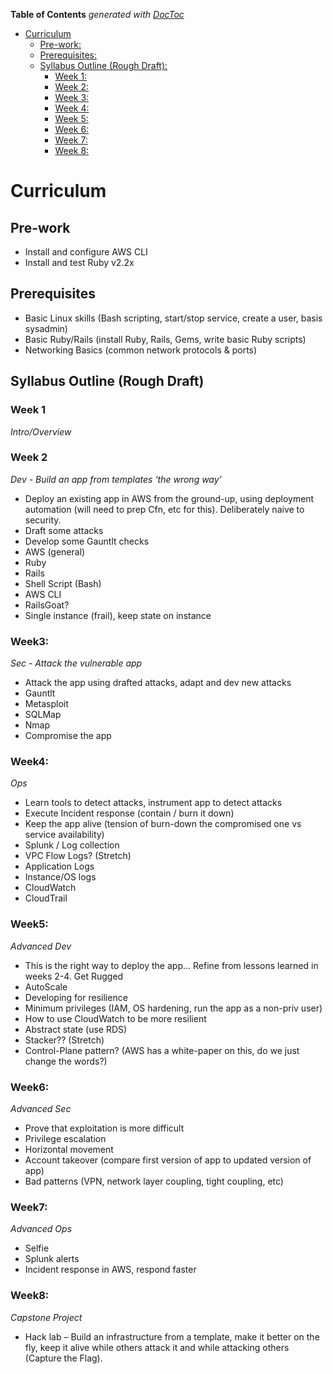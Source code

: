 <!-- START doctoc generated TOC please keep comment here to allow auto update -->
<!-- DON'T EDIT THIS SECTION, INSTEAD RE-RUN doctoc TO UPDATE -->
**Table of Contents**  *generated with [DocToc](https://github.com/thlorenz/doctoc)*

- [Curriculum](#curriculum)
  - [Pre-work:](#pre-work)
  - [Prerequisites:](#prerequisites)
  - [Syllabus Outline (Rough Draft):](#syllabus-outline-rough-draft)
    - [Week 1:](#week-1)
    - [Week 2:](#week-2)
    - [Week 3:](#week3)
    - [Week 4:](#week4)
    - [Week 5:](#week5)
    - [Week 6:](#week6)
    - [Week 7:](#week7)
    - [Week 8:](#week8)

<!-- END doctoc generated TOC please keep comment here to allow auto update -->

# Curriculum

## Pre-work  
- Install and configure AWS CLI
- Install and test Ruby v2.2x  

## Prerequisites  
- Basic Linux skills (Bash scripting, start/stop service, create a user, basis sysadmin)
- Basic Ruby/Rails (install Ruby, Rails, Gems, write basic Ruby scripts)
- Networking Basics (common network protocols & ports)

## Syllabus Outline (Rough Draft)  

### Week 1  
_Intro/Overview_  

### Week 2
_Dev - Build an app from templates ‘the wrong way’_  
  - Deploy an existing app in AWS from the ground-up, using deployment automation (will need to prep Cfn, etc for this). Deliberately naive to security.
  - Draft some attacks
  - Develop some Gauntlt checks
  - AWS (general)
  - Ruby
  - Rails
  - Shell Script (Bash)
  - AWS CLI
  - RailsGoat?
  - Single instance (frail), keep state on instance

### Week3:  
_Sec - Attack the vulnerable app_  
  - Attack the app using drafted attacks, adapt and dev new attacks
  - Gauntlt
  - Metasploit
  - SQLMap
  - Nmap
  - Compromise the app

### Week4:  
_Ops_  
  - Learn tools to detect attacks, instrument app to detect attacks
  - Execute Incident response (contain / burn it down)
  - Keep the app alive (tension of burn-down the compromised one vs service availability)
  - Splunk / Log collection
  - VPC Flow Logs? (Stretch)
  - Application Logs
  - Instance/OS logs
  - CloudWatch
  - CloudTrail

### Week5:  
_Advanced Dev_  
  - This is the right way to deploy the app… Refine from lessons learned in weeks 2-4. Get Rugged
  - AutoScale
  - Developing for resilience
  - Minimum privileges (IAM, OS hardening, run the app as a non-priv user)
  - How to use CloudWatch to be more resilient
  - Abstract state (use RDS)
  - Stacker?? (Stretch)
  - Control-Plane pattern? (AWS has a white-paper on this, do we just change the words?)

### Week6:  
_Advanced Sec_  
  - Prove that exploitation is more difficult
  - Privilege escalation
  - Horizontal movement
  - Account takeover (compare first version of app to updated version of app)
  - Bad patterns (VPN, network layer coupling, tight coupling, etc)

### Week7:  
_Advanced Ops_
  - Selfie
  - Splunk alerts
  - Incident response in AWS, respond faster

### Week8:  
_Capstone Project_  
  - Hack lab – Build an infrastructure from a template, make it better on the fly, keep it alive while others attack it and while attacking others (Capture the Flag).
